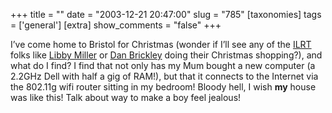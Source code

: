 +++
title = ""
date = "2003-12-21 20:47:00"
slug = "785"
[taxonomies]
tags = ['general']
[extra]
show_comments = "false"
+++

I’ve come home to Bristol for Christmas (wonder if I’ll see any of the [ILRT](http://www.ilrt.bris.ac.uk/) folks like [Libby Miller](http://www.ilrt.bris.ac.uk/people/libby/) or [Dan Brickley](http://rdfweb.org/people/danbri/) doing their Christmas shopping?), and what do I find? I find that not only has my Mum bought a new computer (a 2.2GHz Dell with half a gig of RAM!), but that it connects to the Internet via the 802.11g wifi router sitting in my bedroom! Bloody hell, I wish **my** house was like this! Talk about way to make a boy feel jealous!
